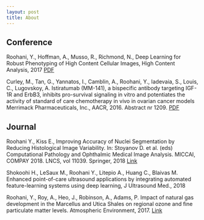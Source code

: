 ```yaml
---
layout: post
title: About
---
```


<h2>Conference</h2>

Roohani, Y., Hoffman, A., Musso, R., Richmond, N.,  Deep Learning for Robust Phenotyping of High Content Cellular Images, High Content Analysis, 2017 [PDF](‘/Data/HCA_2017.pdf')

Curley, M., Tan, G., Yannatos, I., Camblin, A., Roohani, Y., Iadevaia, S., Louis, C., Lugovskoy, A. Istiratumab (MM-141), a bispecific antibody targeting IGF-1R and ErbB3, inhibits pro-survival signaling in vitro and potentiates the activity of standard of care chemotherapy in vivo in ovarian cancer models Merrimack Pharmaceuticals, Inc., AACR, 2016. Abstract nr 1209. [PDF](‘/Data/AACR_2017.pdf')

<h2>Journal</h2>

Roohani Y., Kiss E., Improving Accuracy of Nuclei Segmentation by Reducing Histological Image Variability. In: Stoyanov D. et al. (eds) Computational Pathology and Ophthalmic Medical Image Analysis. MICCAI, COMPAY 2018. LNCS, vol 11039. Springer, 2018 [Link]('https://link.springer.com/chapter/10.1007%2F978-3-030-00949-6_1')

Shokoohi H., LeSaux M., Roohani Y., Litepio A., Huang C., Blaivas M. Enhanced point-of-care ultrasound applications by integrating automated feature-learning systems using deep learning, J Ultrasound Med., 2018

Roohani, Y., Roy, A., Heo, J., Robinson, A., Adams, P. 
Impact of natural gas development in the Marcellus and Utica Shales on regional ozone and fine particulate matter levels. Atmospheric Environment, 2017. [Link](‘https://www.sciencedirect.com/science/article/pii/S1352231017300018')


